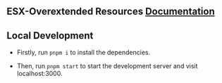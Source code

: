 ## ESX-Overextended Resources [Documentation](https://esx-overextended.github.io/)

## Local Development

- Firstly, run `pnpm i` to install the dependencies.

- Then, run `pnpm start` to start the development server and visit localhost:3000.
